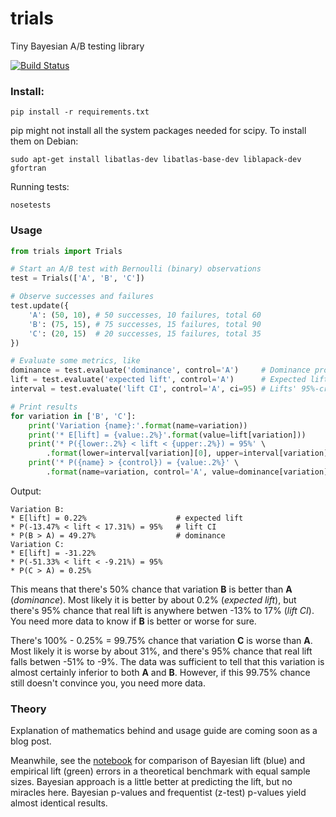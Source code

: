 trials
======
Tiny Bayesian A/B testing library

[![Build Status](https://travis-ci.org/bogdan-kulynych/trials.svg?branch=master)](https://travis-ci.org/bogdan-kulynych/trials)

### Install:

```
pip install -r requirements.txt
```

pip might not install all the system packages needed for scipy. To install them on Debian:

```
sudo apt-get install libatlas-dev libatlas-base-dev liblapack-dev gfortran
```

Running tests:

```
nosetests
```

### Usage

```python
from trials import Trials

# Start an A/B test with Bernoulli (binary) observations
test = Trials(['A', 'B', 'C'])

# Observe successes and failures
test.update({
    'A': (50, 10), # 50 successes, 10 failures, total 60
    'B': (75, 15), # 75 successes, 15 failures, total 90
    'C': (20, 15)  # 20 successes, 15 failures, total 35
})

# Evaluate some metrics, like
dominance = test.evaluate('dominance', control='A')     # Dominance probabilities P(X > A)
lift = test.evaluate('expected lift', control='A')      # Expected lifts E[(X-A)/A]
interval = test.evaluate('lift CI', control='A', ci=95) # Lifts' 95%-credible intervals

# Print results
for variation in ['B', 'C']:
    print('Variation {name}:'.format(name=variation))
    print('* E[lift] = {value:.2%}'.format(value=lift[variation]))
    print('* P({lower:.2%} < lift < {upper:.2%}) = 95%' \
        .format(lower=interval[variation][0], upper=interval[variation][2]))
    print('* P({name} > {control}) = {value:.2%}' \
        .format(name=variation, control='A', value=dominance[variation]))
```

Output:
```
Variation B:
* E[lift] = 0.22%                    # expected lift
* P(-13.47% < lift < 17.31%) = 95%   # lift CI
* P(B > A) = 49.27%                  # dominance
Variation C:
* E[lift] = -31.22%
* P(-51.33% < lift < -9.21%) = 95%
* P(C > A) = 0.25%
```

This means that there's 50% chance that variation **B** is better than **A** (*dominance*). Most likely it is better by about 0.2% (*expected lift*), but there's 95% chance that real lift is anywhere betwen -13% to 17% (*lift CI*). You need more data to know if **B** is better or worse for sure.

There's 100% - 0.25% = 99.75% chance that variation **C** is worse than **A**. Most likely it is worse by about 31%, and there's 95% chance that real lift falls betwen -51% to -9%. The data was sufficient to tell that this variation is almost certainly inferior to both **A** and **B**. However, if this 99.75% chance still doesn't convince you, you need more data.

### Theory
Explanation of mathematics behind and usage guide are coming soon as a blog post.

Meanwhile, see the [notebook](http://nbviewer.ipython.org/github/bogdan-kulynych/trials/blob/master/examples/benchmark.ipynb) for comparison of Bayesian lift (blue) and empirical lift (green) errors in a theoretical benchmark with equal sample sizes. Bayesian approach is a little better at predicting the lift, but no miracles here. Bayesian p-values and frequentist (z-test) p-values yield almost identical results.
